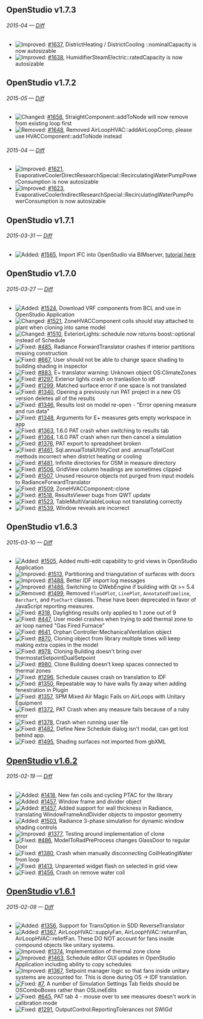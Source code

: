 ## OpenStudio v1.7.3
###### 2015-04 — [Diff]( https://github.com/NREL/OpenStudio/compare/v1.7.2...v1.7.3 )

- ![Improved:][improved] [#1637]( https://github.com/NREL/OpenStudio/issues/1637 ), DistrictHeating / DistrictCooling ::nominalCapacity is now autosizable
- ![Improved:][improved] [#1638]( https://github.com/NREL/OpenStudio/issues/1638 ), HumidifierSteamElectric::ratedCapacity is now autosizable

## OpenStudio v1.7.2
###### 2015-05 — [Diff]( https://github.com/NREL/OpenStudio/compare/v1.7.2...v1.7.3 )

- ![Changed:][changed] [#1658]( https://github.com/NREL/OpenStudio/issues/1658 ), StraightComponent::addToNode will now remove from existing loop first
- ![Removed:][removed] [#1648]( https://github.com/NREL/OpenStudio/issues/1648 ), Removed AirLoopHVAC::addAirLoopComp, please use HVACComponent::addToNode instead

###### 2015-04 — [Diff]( https://github.com/NREL/OpenStudio/compare/v1.7.1...v1.7.2 )

- ![Improved:][improved] [#1621]( https://github.com/NREL/OpenStudio/issues/1621 ), EvaporativeCoolerDirectResearchSpecial::RecirculatingWaterPumpPowerConsumption is now autosizable
- ![Improved:][improved] [#1623]( https://github.com/NREL/OpenStudio/issues/1623 ), EvaporativeCoolerIndirectResearchSpecial::RecirculatingWaterPumpPowerConsumption is now autosizable

## OpenStudio v1.7.1
###### 2015-03-31 — [Diff]( https://github.com/NREL/OpenStudio/compare/v1.7.0...v1.7.1 )

- ![Added:][added] [#1565]( https://github.com/NREL/OpenStudio/pull/1565 ), Import IFC into OpenStudio via BIMserver, [tutorial here](http://nrel.github.io/OpenStudio-user-documentation/tutorials/tutorial_ifcimport/)

## OpenStudio v1.7.0
###### 2015-03-27 — [Diff]( https://github.com/NREL/OpenStudio/compare/v1.6.3...v1.7.0 )

- ![Added:][added] [#1524]( https://github.com/NREL/OpenStudio/pull/1524 ), Download VRF components from BCL and use in OpenStudio Application
- ![Changed:][changed] [#1521]( https://github.com/NREL/OpenStudio/issues/1521 ), ZoneHVACComponent coils should stay attached to plant when cloning into same model
- ![Changed:][changed] [#1510]( https://github.com/NREL/OpenStudio/pull/1510 ), ExteriorLights::schedule now returns boost::optional<Schedule> instead of Schedule
- ![Fixed:][fixed] [#485]( https://github.com/NREL/OpenStudio/issues/485 ), Radiance ForwardTranslator crashes if interior partitions missing construction
- ![Fixed:][fixed] [#667]( https://github.com/NREL/OpenStudio/issues/667 ), User should not be able to change space shading to building shading in inspector
- ![Fixed:][fixed] [#883]( https://github.com/NREL/OpenStudio/issues/883 ),  E+ translator warning: Unknown object OS:ClimateZones
- ![Fixed:][fixed] [#1297]( https://github.com/NREL/OpenStudio/issues/1297 ), Exterior lights crash on tranlastion to idf
- ![Fixed:][fixed] [#1299]( https://github.com/NREL/OpenStudio/issues/1299 ), Matched surface error if one space is not translated
- ![Fixed:][fixed] [#1340]( https://github.com/NREL/OpenStudio/issues/1340 ), Opening a previously run PAT project in a new OS version deletes all of the results
- ![Fixed:][fixed] [#1346]( https://github.com/NREL/OpenStudio/issues/1346 ), Results lost on model re-open - "Error opening measure and run data"
- ![Fixed:][fixed] [#1348]( https://github.com/NREL/OpenStudio/issues/1348 ), Arguments for E+ measures gets empty workspace in app
- ![Fixed:][fixed] [#1363]( https://github.com/NREL/OpenStudio/issues/1363 ), 1.6.0 PAT crash when switching to results tab
- ![Fixed:][fixed] [#1364]( https://github.com/NREL/OpenStudio/issues/1364 ), 1.6.0 PAT crash when run then cancel a simulation
- ![Fixed:][fixed] [#1376]( https://github.com/NREL/OpenStudio/issues/1376 ), PAT export to spreadsheet broken
- ![Fixed:][fixed] [#1461]( https://github.com/NREL/OpenStudio/issues/1461 ), Sql.annualTotalUtilityCost and .annualTotalCost methods incorrect when district heating or cooling
- ![Fixed:][fixed] [#1481]( https://github.com/NREL/OpenStudio/issues/1481 ), Infinite directories for OSM in measure directory
- ![Fixed:][fixed] [#1506]( https://github.com/NREL/OpenStudio/issues/1506 ), GridView column headings are sometimes clipped
- ![Fixed:][fixed] [#1507]( https://github.com/NREL/OpenStudio/issues/1507 ), Unused resource objects not purged from input models to RadianceForwardTranslator
- ![Fixed:][fixed] [#1509]( https://github.com/NREL/OpenStudio/issues/1509 ), ZoneHVACComponent::clone
- ![Fixed:][fixed] [#1518]( https://github.com/NREL/OpenStudio/issues/1518 ), ResultsViewer bugs from QWT update
- ![Fixed:][fixed] [#1523]( https://github.com/NREL/OpenStudio/issues/1523 ), TableMultiVariableLookup not translating correctly
- ![Fixed:][fixed] [#1539]( https://github.com/NREL/OpenStudio/issues/1539 ), Window reveals are incorrect

## OpenStudio v1.6.3
###### 2015-03-10 — [Diff]( https://github.com/NREL/OpenStudio/compare/v1.6.2...v1.6.3 )

- ![Added:][added] [#1505]( https://github.com/NREL/OpenStudio/pull/1505 ), Added multi-edit capability to grid views in OpenStudio Application
- ![Improved:][improved] [#1513]( https://github.com/NREL/OpenStudio/issues/1513 ), Partitioning and triangulation of surfaces with doors
- ![Improved:][improved] [#1488]( https://github.com/NREL/OpenStudio/pull/1488 ), Better IDF import log messages
- ![Improved:][improved] [#1486]( https://github.com/NREL/OpenStudio/pull/1486 ), Switching to QWebEngine if building with Qt >= 5.4
- ![Removed:][removed] [#1499]( https://github.com/NREL/OpenStudio/pull/1499 ), Removed `FloodPlot`, `LinePlot`, `AnnotatedTimeline`, `Barchart`, and `PieChart` classes.  These have been deprecated in favor of JavaScript reporting measures.
- ![Fixed:][fixed] [#318]( https://github.com/NREL/OpenStudio/issues/318 ), Daylighting results only applied to 1 zone out of 9
- ![Fixed:][fixed] [#447]( https://github.com/NREL/OpenStudio/issues/447 ), User model crashes when trying to add thermal zone to air loop named "Gas Fired Furnace"
- ![Fixed:][fixed] [#641]( https://github.com/NREL/OpenStudio/issues/641 ), Orphan Controller:MechanicalVentilation object
- ![Fixed:][fixed] [#870]( https://github.com/NREL/OpenStudio/issues/870 ), Cloning object from library multiple times will keep making extra copies in the model
- ![Fixed:][fixed] [#978]( https://github.com/NREL/OpenStudio/issues/978 ), Cloning Building doesn't bring over thermostatSetpointDualSetpoint
- ![Fixed:][fixed] [#980]( https://github.com/NREL/OpenStudio/issues/980 ), Clone Building doesn't keep spaces connected to thermal zones
- ![Fixed:][fixed] [#1296]( https://github.com/NREL/OpenStudio/issues/1296 ), Schedule causes crash on translation to IDF
- ![Fixed:][fixed] [#1350]( https://github.com/NREL/OpenStudio/issues/1350 ), Repeatable way to have walls fly away when adding fenestration in Plugin
- ![Fixed:][fixed] [#1357]( https://github.com/NREL/OpenStudio/issues/1357 ), SPM Mixed Air Magic Fails on AirLoops with Unitary Equipment
- ![Fixed:][fixed] [#1372]( https://github.com/NREL/OpenStudio/issues/1372 ), PAT Crash when any measure fails because of a ruby error
- ![Fixed:][fixed] [#1378]( https://github.com/NREL/OpenStudio/issues/1378 ), Crash when running user file
- ![Fixed:][fixed] [#1482]( https://github.com/NREL/OpenStudio/issues/1482 ), Define New Schedule dialog isn't modal, can get lost behind app.
- ![Fixed:][fixed] [#1495]( https://github.com/NREL/OpenStudio/issues/1495 ), Shading surfaces not imported from gbXML


## [OpenStudio v1.6.2]( https://github.com/NREL/OpenStudio/releases/tag/v1.6.2 )
###### 2015-02-19 — [Diff]( https://github.com/NREL/OpenStudio/compare/v1.6.1...v1.6.2 )

- ![Added:][added] [#1418]( https://github.com/NREL/OpenStudio/pull/1418 ), New fan coils and cycling PTAC for the library
- ![Added:][added] [#1457]( https://github.com/NREL/OpenStudio/pull/1457 ), Window frame and divider object 
- ![Added:][added] [#1457]( https://github.com/NREL/OpenStudio/pull/1457 ), Added support for wall thickness in Radiance, translating WindowFrameAndDivider objects to impostor geometry
- ![Added:][added] [#1503]( https://github.com/NREL/OpenStudio/pull/1503 ), Radiance 3-phase simulation for dynamic window shading controls
- ![Improved:][improved] [#1377]( https://github.com/NREL/OpenStudio/pull/1377 ), Testing around implementation of clone 
- ![Fixed:][fixed] [#486]( https://github.com/NREL/OpenStudio/issues/486 ), ModelToRadPreProcess changes GlassDoor to regular Door
- ![Fixed:][fixed] [#1380]( https://github.com/NREL/OpenStudio/issues/1380 ), Crash when manually disconnecting CoilHeatingWater from loop
- ![Fixed:][fixed] [#1413]( https://github.com/NREL/OpenStudio/issues/1413 ), Unparented widget flash on selected in grid view
- ![Fixed:][fixed] [#1456]( https://github.com/NREL/OpenStudio/pull/1456 ), Crash on remove water coil


## [OpenStudio v1.6.1]( https://github.com/NREL/OpenStudio/releases/tag/v1.6.1 )
###### 2015-02-09 — [Diff]( https://github.com/NREL/OpenStudio/compare/v1.6.0...v1.6.1 )

- ![Added:][added] [#1356]( https://github.com/NREL/OpenStudio/pull/1356 ), Support for TransOption in SDD ReverseTranslator
- ![Added:][added] [#1367]( https://github.com/NREL/OpenStudio/pull/1367 ), AirLoopHVAC::supplyFan, AirLoopHVAC::returnFan, AirLoopHVAC::reliefFan. These DO NOT account for fans inside compound objects like unitary systems.
- ![Improved:][improved] [#1374]( https://github.com/NREL/OpenStudio/pull/1374 ), Implementation of thermal zone clone
- ![Improved:][improved] [#1463]( https://github.com/NREL/OpenStudio/pull/1463 ), Schedule editor GUI updates in OpenStudio Application including ability to copy schedules
- ![Improved:][improved] [#1367]( https://github.com/NREL/OpenStudio/pull/1367 ), Setpoint manager logic so that fans inside unitary systems are accounted for. This is done during OS -> IDF translation.
- ![Fixed:][fixed] [#7]( https://github.com/NREL/OpenStudio/issues/7 ), A number of Simulation Settings Tab fields should be OSComboBoxes rather than OSLineEdits
- ![Fixed:][fixed] [#645]( https://github.com/NREL/OpenStudio/issues/645 ), PAT tab 4 - mouse over to see measures doesn't work in calibration mode
- ![Fixed:][fixed] [#1291]( https://github.com/NREL/OpenStudio/issues/1291 ), OutputControl:ReportingTolerances not SWIGd
















[added]: http://nrel.github.io/OpenStudio-user-documentation/img/added.svg "Added"
[changed]: http://nrel.github.io/OpenStudio-user-documentation/img/changed.svg "Changed"
[deprecated]: http://nrel.github.io/OpenStudio-user-documentation/img/deprecated.svg "Deprecated"
[fixed]: http://nrel.github.io/OpenStudio-user-documentation/img/fixed.svg "Fixed"
[improved]: http://nrel.github.io/OpenStudio-user-documentation/img/improved.svg "Improved"
[removed]: http://nrel.github.io/OpenStudio-user-documentation/img/removed.svg "Removed"
